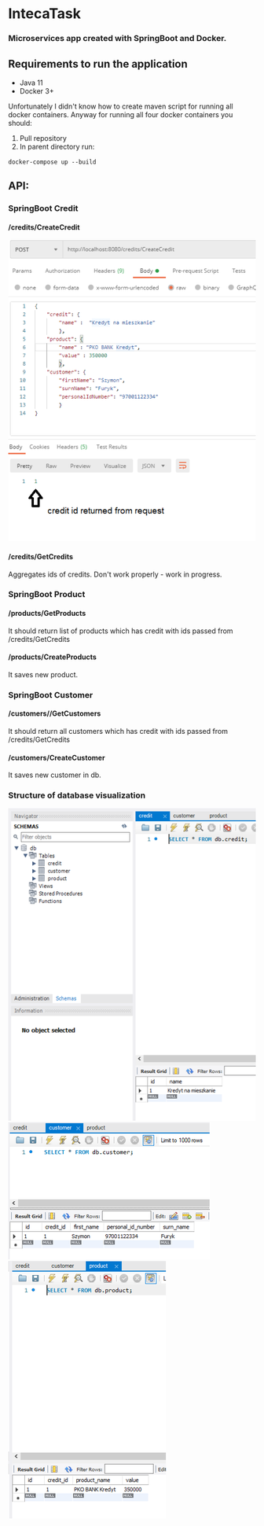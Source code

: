 # IntecaTask 
### Microservices app created with SpringBoot and Docker.


## Requirements to run the application

  - Java 11
  - Docker 3+
  
  Unfortunately I didn't know how to create maven script for running all docker containers.
  Anyway for running all four docker containers you should:
  1. Pull repository
  2. In parent directory run: 
   ```
   docker-compose up --build
   ```
  
## API:

### SpringBoot Credit

#### /credits/CreateCredit
![]( https://raw.githubusercontent.com/5pyk3r/IntecaTask/main/screenshots/post.PNG)

#### /credits/GetCredits
  Aggregates ids of credits.
  Don't work properly - work in progress.
  
### SpringBoot Product

#### /products/GetProducts
   It should return list of products which has credit with ids passed from /credits/GetCredits
#### /products/CreateProducts
   It saves new product.
    
### SpringBoot Customer

#### /customers//GetCustomers
   It should return all customers which has credit with ids passed from /credits/GetCredits
    
#### /customers/CreateCustomer
   It saves new customer in db.
    
### Structure of database visualization
![db1]( https://raw.githubusercontent.com/5pyk3r/IntecaTask/main/screenshots/baza1.PNG)
![db2]( https://raw.githubusercontent.com/5pyk3r/IntecaTask/main/screenshots/baza2.PNG)
![db3]( https://raw.githubusercontent.com/5pyk3r/IntecaTask/main/screenshots/baza3.PNG)





